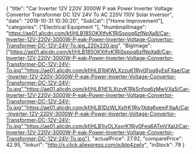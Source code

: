 {
	"title": "Car Inverter 12V 220V 3000W P eak Power Inverter Voltage Convertor Transformer DC 12V 24V To AC 220V 110V Solar Inversor",
	"date": "2018-10-31 10:30:20",
	"SubCat": ["Home Improvement"],
	"categories": ["Electrical Equipment "],
	"thumbnailImage": "https://ae01.alicdn.com/kf/HLB185OKXtfvK1RjSspoq6zfNpXa8/Car-Inverter-12V-220V-3000W-P-eak-Power-Inverter-Voltage-Convertor-Transformer-DC-12V-24V-To.jpg_220x220.jpg",
	"BigImage": ["https://ae01.alicdn.com/kf/HLB185OKXtfvK1RjSspoq6zfNpXa8/Car-Inverter-12V-220V-3000W-P-eak-Power-Inverter-Voltage-Convertor-Transformer-DC-12V-24V-To.jpg","https://ae01.alicdn.com/kf/HLB1bKWLXzzuK1Rjy0Fpq6yEpFXae/Car-Inverter-12V-220V-3000W-P-eak-Power-Inverter-Voltage-Convertor-Transformer-DC-12V-24V-To.jpg","https://ae01.alicdn.com/kf/HLB1tE1LXtzvK1RkSnfoq6zMwVXa5/Car-Inverter-12V-220V-3000W-P-eak-Power-Inverter-Voltage-Convertor-Transformer-DC-12V-24V-To.jpg","https://ae01.alicdn.com/kf/HLB1DzWLXsfrK1Rjy1Xdq6yemFXaA/Car-Inverter-12V-220V-3000W-P-eak-Power-Inverter-Voltage-Convertor-Transformer-DC-12V-24V-To.jpg","https://ae01.alicdn.com/kf/HLB1iyOLXsvrK1Rjy0Feq6ATmVXaU/Car-Inverter-12V-220V-3000W-P-eak-Power-Inverter-Voltage-Convertor-Transformer-DC-12V-24V-To.jpg"],
	"actualPrice": 27.92,
	"comparePrice": 42.95,
	"linkurl": "http://s.click.aliexpress.com/e/bIp4zwIy",
	"inStock": 79
}

